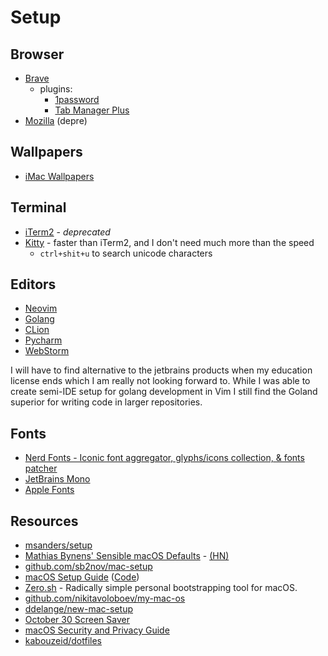 # Setup

## Browser

- [Brave](https://brave.com/)
  - plugins:
    - [1password](https://chrome.google.com/webstore/detail/1password-%E2%80%93-password-mana/aeblfdkhhhdcdjpifhhbdiojplfjncoa)
    - [Tab Manager Plus](https://chrome.google.com/webstore/detail/tab-manager-plus-for-chro/cnkdjjdmfiffagllbiiilooaoofcoeff)
- [Mozilla](https://www.mozilla.org/) (depre)


## Wallpapers

- [iMac Wallpapers](https://www.arun.is/blog/os9-wallpaper/)

## Terminal

- [iTerm2](https://iterm2.com/) - _deprecated_
- [Kitty](https://sw.kovidgoyal.net/kitty/) - faster than iTerm2, and I don't need much more than the speed
  - `ctrl+shit+u` to search unicode characters

## Editors

- [Neovim](https://neovim.io/)
- [Golang](https://www.jetbrains.com/go/)
- [CLion](https://www.jetbrains.com/clion/)
- [Pycharm](https://www.jetbrains.com/pycharm/)
- [WebStorm](https://www.jetbrains.com/webstorm/)

I will have to find alternative to the jetbrains products when my education license ends which I am really
not looking forward to. While I was able to create semi-IDE setup for golang development in Vim I still
find the Goland superior for writing code in larger repositories.

## Fonts

- [Nerd Fonts - Iconic font aggregator, glyphs/icons collection, & fonts patcher](https://www.nerdfonts.com/font-downloads)
- [JetBrains Mono](https://www.jetbrains.com/lp/mono/)
- [Apple Fonts](https://developer.apple.com/fonts/)

## Resources

- [msanders/setup](https://github.com/msanders/setup)
- [Mathias Bynens' Sensible macOS Defaults](https://github.com/mathiasbynens/dotfiles/blob/master/.macos) - [(HN)](https://news.ycombinator.com/item?id=26513528)
- [github.com/sb2nov/mac-setup](https://sourabhbajaj.com/mac-setup/)
- [macOS Setup Guide](https://sourabhbajaj.com/mac-setup/) ([Code](https://github.com/sb2nov/mac-setup))
- [Zero.sh](https://github.com/zero-sh/zero.sh) - Radically simple personal bootstrapping tool for macOS.
- [github.com/nikitavoloboev/my-mac-os](https://github.com/nikitavoloboev/my-mac-os)
- [ddelange/new-mac-setup](https://github.com/ddelange/new-mac-setup)
- [October 30 Screen Saver](https://github.com/lekevicius/october30)
- [macOS Security and Privacy Guide](https://github.com/drduh/macOS-Security-and-Privacy-Guide)
- [kabouzeid/dotfiles](https://github.com/kabouzeid/dotfiles)

